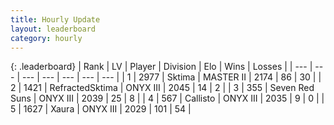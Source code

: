 ```yaml
---
title: Hourly Update
layout: leaderboard
category: hourly
---
```


{: .leaderboard}
| Rank | LV | Player | Division | Elo | Wins | Losses |
| --- | --- | --- | --- | --- | --- | --- |
| <span data-change="0">1</span> | 2977 | <span title="ID: 353063">Sktima</span> | MASTER II | <span data-change="16">2174</span> | <span data-change="5">86</span> | <span data-change="1">30</span> |
| <span data-change="1">2</span> | 1421 | <span title="ID: 402846">RefractedSktima</span> | ONYX III | <span data-change="0">2045</span> | <span data-change="0">14</span> | <span data-change="0">2</span> |
| <span data-change="1">3</span> | 355 | <span title="ID: 670324">Seven Red Suns</span> | ONYX III | <span data-change="0">2039</span> | <span data-change="0">25</span> | <span data-change="0">8</span> |
| <span data-change="1">4</span> | 567 | <span title="ID: 619928">Callisto</span> | ONYX III | <span data-change="0">2035</span> | <span data-change="0">9</span> | <span data-change="0">0</span> |
| <span data-change="-3">5</span> | 1627 | <span title="ID: 200908">Xaura</span> | ONYX III | <span data-change="-17">2029</span> | <span data-change="3">101</span> | <span data-change="3">54</span> |